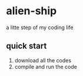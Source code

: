 # alien-ship
a litte step of my coding life


## quick start
1. download all the codes
2. compile and run the code
